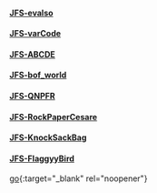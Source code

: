 #### <a href="https://solidw.github.io/JFS-evalso/" target="_blank">JFS-evalso</a>
#### <a href="https://solidw.github.io/JFS-varCode/" target="_blank">JFS-varCode</a>
#### <a href="https://solidw.github.io/JFS-ABCDE/" target="_blank">JFS-ABCDE</a>
#### <a href="https://solidw.github.io/JFS-bof_world/" target="_blank">JFS-bof_world</a>
#### <a href="https://solidw.github.io/JFS-QNPFR/" target="_blank">JFS-QNPFR</a>
#### <a href="https://solidw.github.io/JFS-RockPaperCesare/" target="_blank">JFS-RockPaperCesare</a>
#### <a href="https://solidw.github.io/JFS-KnockSackBag/" target="_blank">JFS-KnockSackBag</a>
#### <a href="https://solidw.github.io/JFS-FlaggyyBird/" target="_blank">JFS-FlaggyyBird</a>


[go](http://stackoverflow.com){:target="_blank" rel="noopener"}
